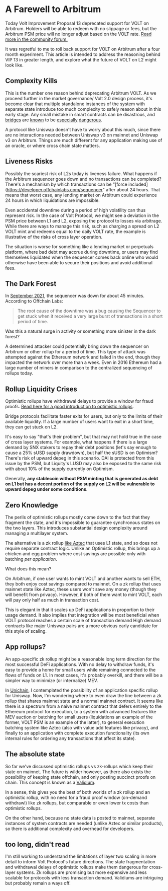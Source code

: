 <!-- Google tag (gtag.js) -->
<script async src="https://www.googletagmanager.com/gtag/js?id=G-6FD3E90TCT"></script>
<script>
  window.dataLayer = window.dataLayer || [];
  function gtag(){dataLayer.push(arguments);}
  gtag('js', new Date());

  gtag('config', 'G-6FD3E90TCT');
</script>
# A Farewell to Arbitrum

Today Volt Improvement Proposal 13 deprecated support for VOLT on Arbitrum. Holders will be able to redeem with no slippage or fees, but the Arbitrum PSM price will no longer adjust based on the VOLT rate. [Read more in the community forum.](https://community.voltprotocol.io/t/vip-13-deprecate-arbitrum-support/21/9?u=onetruekirk)

It was regretful to me to roll back support for VOLT on Arbitrum after a four month experiment. This article is intended to address the reasoning behind VIP 13 in greater length, and explore what the future of VOLT on L2 might look like.

## Complexity Kills

This is the number one reason behind deprecating Arbitrum VOLT. As we proceed further in the market governance/ Volt 2.0 design process, it's become clear that multiple standalone instances of the system with separate state introduce too much complexity to safely reason about in this early stage. Any small mistake in smart contracts can be disastrous, and  [bridges](https://rekt.news/bnb-bridge-rekt/) are [known](https://rekt.news/nomad-rekt/) to be [especially](https://rekt.news/wormhole-rekt/) [dangerous](https://rekt.news/harmony-rekt/).

A protocol like Uniswap doesn't have to worry about this much, since there are no interactions needed between Uniswap v3 on mainnet and Uniswap v3 on Arbitrum. Things are much different for any application making use of an oracle, or where cross chain state matters.

## Liveness Risks

Possibly the scariest risk of L2s today is liveness failure. What happens if the Arbitrum sequencer goes down and no transactions can be completed? There's a mechanism by which transactions can be "[force included](https://developer.offchainlabs.com/sequencer" after about 24 hours. That means that worst case, any lending market on Arbitrum could experience 24 hours in which liquidations are impossible.

Even accidental downtime during a period of high volatility can thus represent risk. In the case of Volt Protocol, we might see a deviation in the PSM price between L1 and L2, exposing the protocol to losses via arbitrage. While there are ways to manage this risk, such as charging a spread on L2 VOLT mint and redeems equal to the daily VOLT rate, the example is illustrative of the risks of cross layer operation.

The situation is worse for something like a lending market or perpetuals platform, where bad debt may accrue during downtime, or users may find themselves liquidated when the sequencer comes back online who would otherwise have been able to secure their positions and avoid additional fees.

## The Dark Forest

In [September 2021](https://medium.com/offchainlabs/arbitrum-one-outage-report-d365b24d49c), the sequencer was down for about 45 minutes. According to Offchain Labs:

>The root cause of the downtime was a bug causing the Sequencer to get stuck when it received a very large burst of transactions in a short period of time.

Was this a natural surge in activity or something more sinister in the dark forest?

A determined attacker could potentially bring down the sequencer on Arbitrum or other rollup for a period of time. This type of attack was attempted against the Ethereum network and failed in the end, though they impacted the network over more than a week. Even in 2016 Ethereum had a large number of miners in comparison to the centralized sequencing of rollups today.

## Rollup Liquidity Crises

Optimistic rollups have withdrawal delays to provide a window for fraud proofs. [Read here for a good introduction to optimistic rollups](https://ethereum.org/en/developers/docs/scaling/optimistic-rollups/).

Bridge protocols facilitate faster exits for users, but only to the limits of their available liquidity. If a large number of users want to exit in a short time, they can get stuck on L2.

It's easy to say "that's their problem", but that may not hold true in the case of cross layer systems. For example, what happens if there is a large demand by SNX stakers to repay their debt positions (let's say enough to cause a 25% sUSD supply drawdown), but half the sUSD is on Optimism? There's risk of upward depeg in this scenario. DAI is protected from this issue by the PSM, but Liquity's LUSD may also be exposed to the same risk with about 10% of the supply currently on Optimism.

Generally, **any stablecoin without PSM minting that is generated as debt on L1 but has a decent portion of the supply on L2 will be vulnerable to upward depeg under some conditions**.

## Zero Knowledge

The perils of optimistic rollups mostly come down to the fact that they fragment the state, and it's impossible to guarantee synchronous states on the two layers. This introduces substantial design complexity around managing a multilayer system.

The alternative is a zk rollup [like Aztec](https://docs.aztec.network/how-aztec-works/aztec-connect) that uses L1 state, and so does not require separate contract logic. Unlike an Optimistic rollup, this brings up a chicken and egg problem where cost savings are possible only with batching *per application*.

What does this mean?

On Arbitrum, if one user wants to mint VOLT and another wants to sell ETH, they both enjoy cost savings compared to mainnet. On a zk rollup that uses mainnet state like Aztec, these users won't save any money (though they will benefit from privacy). However, if both of them want to mint VOLT, each will pay only half as much in transaction cost.

This is elegant in that it scales up DeFi applications in proportion to their usage demand. It also implies that integration will be most beneficial when VOLT protocol reaches a certain scale of transaction demand High demand contracts like major Uniswap pairs are a more obvious early candidate for this style of scaling.

## App rollups?

An app-specific zk rollup might be a reasonable long term direction for the most successful DeFi applications. With no delay to withdraw funds, it's easy to provide a home for small users while remaining connected to the flows of funds on L1. In most cases, it's probably overkill, and there will be a simpler way to minimize (or internalize) MEV.

In [Unichain](unichain.md), I contemplated the possibility of an application specific rollup for Uniswap. Now, I'm wondering where to even draw the line between a zk rollup that shares mainnet state and a normal mainnet contract. It seems like there is a spectrum from a naive mainnet contract that defers entirely to the Ethereum protocol for execution, to a system with advanced features like MEV auction or batching for small users (liquidations an example of the former, VOLT PSM is an example of the latter), to general execution batching system like Aztec (also with value add features like privacy), and finally to an application with complete execution functionality (its own internal rules for ordering any transactions that affect its state).

## The absolute state

So far we've discussed optimistic rollups vs zk-rollups which keep their state on mainnet. The future is wilder however, as there also exists the possibility of keeping state offchain, and only posting succinct proofs on chain. This concept is known as a [Validium](https://ethereum.org/en/developers/docs/scaling/validium/).

In a sense, this gives you the best of both worlds of a zk rollup and an optimistic rollup, with no need for a fraud proof window (on-demand withdrawl) like zk rollups, but comparable or even lower tx costs than optimistic rollups.

On the other hand, because no state data is posted to mainnet, separate instances of system contracts are needed (unlike Aztec or similar products), so there is additional complexity and overhead for developers.

## too long, didn't read

I'm still working to understand the limitations of layer two scaling in more detail to inform Volt Protocol's future directions. The state fragmentation and withdrawal delays of optimistic rollups make them dangerous for cross-layer systems. Zk rollups are promising but more expensive and less scalable for protocols with less transaction demand. Validiums are intriguing but probably remain a ways off.

<script src="https://utteranc.es/client.js"
        repo="OneTrueKirk/onetruekirk.github.io"
        issue-term="pathname"
        label="comment"
        theme="github-light"
        crossorigin="anonymous"
        async>
</script>